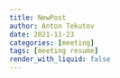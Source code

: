 ```yaml
---
title: NewPost
author: Anton Tekutov
date: 2021-11-23
categories: [meeting]
tags: [meeting resume]
render_with_liquid: false
---
```

